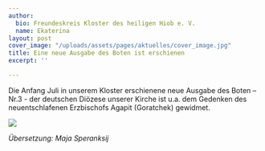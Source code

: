 ```yaml
---
author:
  bio: Freundeskreis Kloster des heiligen Hiob e. V.
  name: Ekaterina
layout: post
cover_image: "/uploads/assets/pages/aktuelles/cover_image.jpg"
title: Eine neue Ausgabe des Boten ist erschienen
excerpt: ''

---
```

Die Anfang Juli in unserem Kloster erschienene neue Ausgabe des Boten – Nr.3 - der deutschen Diözese unserer Kirche ist u.a. dem Gedenken des neuentschlafenen Erzbischofs Agapit (Goratchek) gewidmet.

![](https://res.cloudinary.com/hiobmon/image/upload/v1594403993/media/2020/IMG_1781_jv9urk.jpg)

_Übersetzung: Maja Speranksij_ 